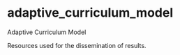 # adaptive_curriculum_model
Adaptive Curriculum Model

Resources used for the dissemination of results.

